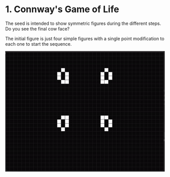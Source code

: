 # 1. Connway's Game of Life

The seed is intended to show symmetric figures during the different steps. Do you see the final cow face?

The initial figure is just four simple figures with a single point modification to each one to start the sequence.

![Connway.gif](https://github.com/Hackeps-Dailyhacks/Connway-s-Game-of-Life/blob/main/Connway.gif)

